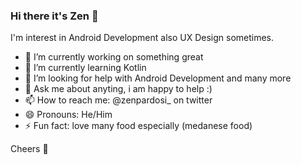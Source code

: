 ### Hi there it's Zen 👋
I'm  interest in Android Development also UX Design sometimes.

- 🔭 I’m currently working on something great
- 🌱 I’m currently learning Kotlin
- 🤔 I’m looking for help with Android Development and many more
- 💬 Ask me about anyting, i am happy to help :)
- 📫 How to reach me: @zenpardosi_ on twitter
- 😄 Pronouns: He/Him
- ⚡ Fun fact: love many food especially (medanese food)

Cheers :beers: 
